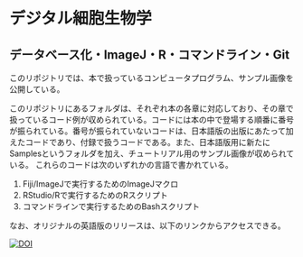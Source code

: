# デジタル細胞生物学

## データベース化・ImageJ・R・コマンドライン・Git

このリポジトリでは、本で扱っているコンピュータプログラム、サンプル画像を公開している。

<!--
[![DOI](https://zenodo.org/badge/180952157.svg)](https://zenodo.org/badge/latestdoi/180952157)
-->

このリポジトリにあるフォルダは、それぞれ本の各章に対応しており、その章で扱っているコード例が収められている。コードには本の中で登場する順番に番号が振られている。番号が振られていないコードは、日本語版の出版にあたって加えたコードであり、付録で扱うコードである。また、日本語版用に新たにSamplesというフォルダを加え、チュートリアル用のサンプル画像が収められている。
これらのコードは次のいずれかの言語で書かれている。

1. Fiji/ImageJで実行するためのImageJマクロ
2. RStudio/Rで実行するためのRスクリプト
3. コマンドラインで実行するためのBashスクリプト

なお、オリジナルの英語版のリリースは、以下のリンクからアクセスできる。

[![DOI](https://zenodo.org/badge/180952157.svg)](https://zenodo.org/badge/latestdoi/180952157)


